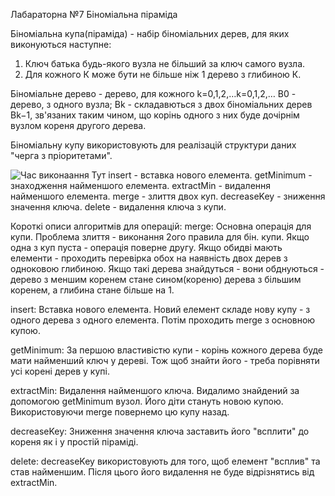 Лабараторна №7
Бiномiальна пiрамiда

Бiномiальна купа(пiрамiда) - набiр бiномiальних дерев, для яких виконуються наступне:
1. Ключ батька будь-якого вузла не бiльший за ключ самого вузла.
2. Для кожного К може бути не бiльше нiж 1 дерево з глибиною К.

Бiномiальне дерево -  дерево, для кожного k=0,1,2,…k=0,1,2,…
В0 - дерево, з одного вузла; 
Bk - складавються з двох бiномiальних дерев Bk−1, зв'язаних таким чином, 
що корiнь одного з них буде дочiрнiм вузлом кореня другого дерева.

Бiномiальну купу використовують для реалiзацiй структури даних "черга з прiоритетами".

![Час виконаання](http://images.vfl.ru/ii/1519317689/6a12a2e7/20693001.png)
Тут insert - вставка нового елемента.
getMinimum - знаходження найменшого елемента.
extractMin - видалення найменшого елемента.
merge - злиття двох куп.
decreaseKey - зниження значення ключа.
delete - видалення ключа з купи.

Короткi описи алгоритмiв для операцiй:
merge:
Основна операцiя для купи.
Проблема злиття - виконання 2ого правила для бiн. купи. 
Якщо одна з куп пуста - операцiя поверне другу. Якщо обидвi мають елементи - проходить перевiрка обох на наявнiсть двох дерев з одноковою
глибиною. Якщо такi дерева знайдуться - вони обднуються - дерево з меншим коренем стане сином(кореню) дерева з бiльшим коренем, а глибина стане
бiльше на 1.

insert:
Вставка нового елемента.
Новий елемент складе нову купу - з одного дерева з одного елемента. Потiм проходить merge з основною купою.

getMinimum:
За першою властивiстю купи - корiнь кожного дерева буде мати найменший ключ у деревi. Тож щоб знайти його - треба порiвняти усi коренi дерев у купi.

extractMin:
Видалення найменшого ключа.
Видалимо знайдений за допомогою getMinimum вузол. Його дiти стануть новою купою. Використовуючи merge повернемо цю купу назад.

decreaseKey:
Зниження значення ключа заставить його "всплити" до кореня як i у простiй пiрамiдi.

delete:
decreaseKey використовують для того, щоб елемент "всплив" та став найменшим. Пiсля цього його видалення не буде вiдрiзнятись вiд extractMin.

